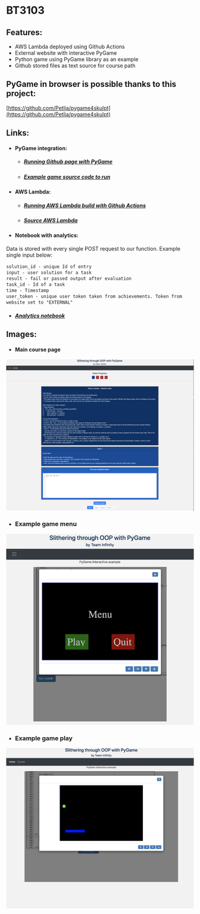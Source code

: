 # BT3103

## Features:
- AWS Lambda deployed using Github Actions
- External website with interactive PyGame
- Python game using PyGame library as an example
- Github stored files as text source for course path



## PyGame in browser is possible thanks to this project:
[https://github.com/Petlja/pygame4skulpt](https://github.com/Petlja/pygame4skulpt)


## Links:
* #### PyGame integration:
  - ##### [Running Github page with PyGame](https://oziomek1.github.io/bt3103/)
  - ##### [Example game source code to run](https://github.com/oziomek1/bt3103/blob/master/example_snake.py)
* #### AWS Lambda:
  - ##### [Running AWS Lambda build with Github Actions](https://ykab5hzm96.execute-api.us-east-1.amazonaws.com/Prod/)
  - ##### [Source AWS Lambda](https://3x7o2gvbkg.execute-api.us-east-1.amazonaws.com/default/final_lambda_bt3013)

* #### Notebook with analytics:
Data is stored with every single POST request to our function. Example single input below:
```
solution_id - unique Id of entry
input - user solution for a task
result - fail or passed output after evaluation
task_id - Id of a task
time - Timestamp
user_token - unique user token taken from achievements. Token from website set to "EXTERNAL"
```

  - ##### [Analytics notebook](https://colab.research.google.com/drive/1ILk3aiRiOiSH1TYQpFyLvwIsXaxK6xpP)

## Images:
* #### Main course page
 <img src="/images/main.png" />

* ### Example game menu
 <img src="/images/game_menu.png" />

 * ### Example game play
  <img src="/images/game.png" />
